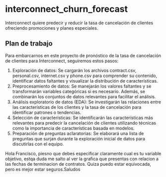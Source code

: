 # interconnect_churn_forecast

Interconnect quiere predecir y reducir la tasa de cancelación de clientes ofreciendo promociones y planes especiales.

## Plan de trabajo

Para embarcarnos en este proyecto de pronóstico de la tasa de cancelación de clientes para Interconnect, seguiremos estos pasos:

1. Exploración de datos: Se cargarán los archivos contract.csv, personal.csv, internet.csv y phone.csv para comprender su contenido, identificar datos faltantes y visualizar la distribución de características.
2. Preprocesamiento de datos: Se manejarán los valores faltantes y se transformarán variables categóricas si es necesario. Además, se combinarán los conjuntos de datos relevantes para facilitar el análisis.
3. Análisis exploratorio de datos (EDA): Se investigarán las relaciones entre las características de los clientes y la tasa de cancelación para identificar patrones o tendencias.
4. Selección de características: Se identificarán las características más relevantes para predecir la cancelación de clientes utilizando técnicas como la importancia de características basada en modelos.
5. Preparación de preguntas aclaratorias: Se elaborará una lista de preguntas que surjan durante la exploración inicial de datos para discutirlas con el equipo.

Hola Francisco, piesno que debes especificar claramente cual es tu variable objetivo, estqa duda me salto al ver la grafica que presentas con relacion a las fechas de terminacion de contratos. Quiza puedo estar equivocada, pero es mejor estar seguros.Saludos
